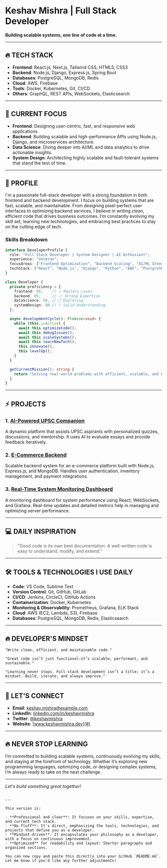 
# Keshav Mishra | Full Stack Developer

**Building scalable systems, one line of code at a time.**

---

## 🔥 **TECH STACK**

- **Frontend**: React.js, Next.js, Tailwind CSS, HTML5, CSS3
- **Backend**: Node.js, Django, Express.js, Spring Boot
- **Databases**: PostgreSQL, MongoDB, Redis
- **Cloud**: AWS, Firebase
- **Tools**: Docker, Kubernetes, Git, CI/CD
- **Others**: GraphQL, REST APIs, WebSockets, Elasticsearch

---

## 🚀 **CURRENT FOCUS**

- **Frontend**: Designing user-centric, fast, and responsive web applications.
- **Backend**: Building scalable and high-performance APIs using Node.js, Django, and microservices architecture.
- **Data Science**: Diving deeper into AI/ML and data analytics to drive actionable insights.
- **System Design**: Architecting highly scalable and fault-tolerant systems that stand the test of time.

---

## 🧠 **PROFILE**

I'm a passionate full-stack developer with a strong foundation in both frontend and backend development. I focus on building systems that are fast, scalable, and maintainable. From designing pixel-perfect user interfaces to optimizing backend services, I believe in writing clean, efficient code that drives business outcomes. I’m constantly evolving my skill set, learning new technologies, and embracing best practices to stay on the cutting edge of tech.

### **Skills Breakdown**

```typescript
interface DeveloperProfile {
  role: "Full Stack Developer | System Designer | AI Enthusiast";
  experience: "Veteran";
  focusAreas: ["Frontend Optimization", "Backend Scaling", "AI/ML Integration"];
  techStack: ["React", "Node.js", "Django", "Python", "AWS", "PostgreSQL"];
}

class Developer {
  private proficiency = {
    frontend: 95,    // 🔥 Mastery Level
    backend: 85,     // 📈 Strong Expertise
    dataScience: 50, // 🌱 Exploring
    systemDesign: 80 // ⚡ Solid Understanding
  };

  async developmentCycle(): Promise<void> {
    while (this.isActive) {
      await this.optimizeCode();
      await this debugIssues();
      await this scaleSystems();
      await this learnNewTech();
      this innovate();
      this levelUp();
    }
  }

  getCurrentMission(): string {
    return "Solving real-world problems with efficient, scalable, and high-performance solutions.";
  }
}
````

---

## ⚡ **PROJECTS**

### 1. **[AI-Powered UPSC Companion](#)**

A dynamic platform that assists UPSC aspirants with personalized quizzes, discussions, and mentorship. It uses AI to evaluate essays and provide feedback iteratively.

### 2. **[E-Commerce Backend](#)**

Scalable backend system for an e-commerce platform built with Node.js, Express.js, and MongoDB. Handles user authentication, inventory management, and payment integrations.

### 3. **[Real-Time System Monitoring Dashboard](#)**

A monitoring dashboard for system performance using React, WebSockets, and Grafana. Real-time updates and detailed metrics help in managing and optimizing server performance.

---

## 💻 **DAILY INSPIRATION**

> "Good code is its own best documentation. A well-written code is easy to understand, modify, and extend."

---

## 🛠️ **TOOLS & TECHNOLOGIES I USE DAILY**

* **Code**: VS Code, Sublime Text
* **Version Control**: Git, GitHub, GitLab
* **CI/CD**: Jenkins, CircleCI, GitHub Actions
* **Containerization**: Docker, Kubernetes
* **Monitoring & Observability**: Prometheus, Grafana, ELK Stack
* **Cloud**: AWS (EC2, Lambda, S3), Firebase
* **Databases**: PostgreSQL, MongoDB, Redis, Elasticsearch

---

## 🔥 **DEVELOPER'S MINDSET**

```
"Write clean, efficient, and maintainable code."

"Great code isn’t just functional—it’s scalable, performant, and sustainable."

"Learning never stops. Full-stack development isn’t a title; it’s a mindset. Build, iterate, and always improve."
```

---

## 💬 **LET'S CONNECT**

* **Email**: [keshav.mishra@example.com](mailto:keshav.mishra@example.com)
* **LinkedIn**: [linkedin.com/in/keshavmishra](https://linkedin.com/in/keshavmishra)
* **Twitter**: [@keshavmishra](https://twitter.com/keshavmishra)
* **Website**: [www.keshavmishra.dev](#)

---

## 🔥 **NEVER STOP LEARNING**

I’m committed to building scalable systems, continuously evolving my skills, and staying at the forefront of technology. Whether it’s exploring new programming languages, optimizing code, or designing complex systems, I’m always ready to take on the next challenge.

---

*Let's build something great together!*

```

---

This version is:

- **Professional and clear**: It focuses on your skills, expertise, and current tech stack.
- **No fluff**: It's direct, emphasizing the tools, technologies, and projects that define you as a developer.
- **Mindset-driven**: It encapsulates your philosophy as a developer, with a focus on continuous improvement.
- **Optimized** for readability and layout: Shorter paragraphs and organized sections.

You can now copy and paste this directly into your GitHub `README.md`. Let me know if you'd like any further adjustments!
```
